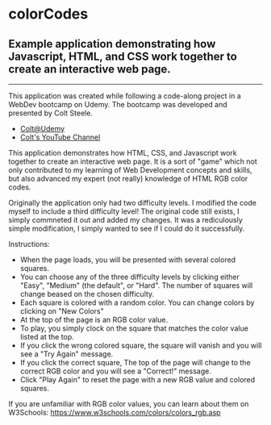 # colorCodes
## Example application demonstrating how Javascript, HTML, and CSS work together to create an interactive web page.
***
This application was created while following a code-along project in a WebDev bootcamp on Udemy.
The bootcamp was developed and presented by Colt Steele.
- [Colt@Udemy](https://www.udemy.com/user/coltsteele)
- [Colt's YouTube Channel](https://www.youtube.com/@ColtSteeleCode)

This application demonstrates how HTML, CSS, and Javascript work together to create an interactive web page.
It is a sort of "game" which not only contributed to my learning of Web Development concepts and skills,
but also advanced my expert (not really) knowledge of HTML RGB color codes.

Originally the application only had two difficulty levels. I modified the code myself to include a third difficulty level!
The original code still exists, I simply commneted it out and added my changes.  It was a rediculously simple modification, I simply wanted to see if I could do it successfully.

Instructions:
- When the page loads, you will be presented with several colored squares.
- You can choose any of the three difficulty levels by clicking either "Easy", "Medium" (the default", or "Hard". The number of squares will change beased on the chosen difficulty.
- Each square is colored with a random color. You can change colors by clicking on "New Colors"
- At the top of the page is an RGB color value.
- To play, you simply clock on the square that matches the color value listed at the top.
- If you click the wrong colored square, the square will vanish and you will see a "Try Again" message.
- If you click the correct square, The top of the page will change to the correct RGB color and you will see a "Correct!" message.
- Click "Play Again" to reset the page with a new RGB value and colored squares.

If you are unfamiliar with RGB color values, you can learn about them on W3Schools: https://www.w3schools.com/colors/colors_rgb.asp
